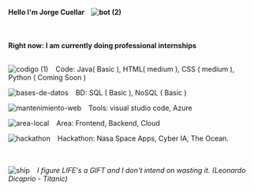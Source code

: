 **Hello I'm Jorge Cuellar &ensp; ![bot (2)](https://user-images.githubusercontent.com/46494068/163283955-144df29c-3421-4fc8-b21d-fad82267b898.png)**
<br><br><br><br>
**Right now: I am currently doing professional internships**
<br> <br>

![codigo (1)](https://user-images.githubusercontent.com/46494068/163288166-c81f8114-fe50-4f5f-9cfc-1b0c04b00653.png) &ensp; Code:  Java( Basic ),  HTML( medium ),  CSS ( medium ),  Python ( Coming Soon )

![bases-de-datos](https://user-images.githubusercontent.com/46494068/163287788-b9ed7749-298d-493c-9d95-eb6ab0c8003b.png) &ensp; BD:  SQL ( Basic ),  NoSQL ( Basic )

![mantenimiento-web](https://user-images.githubusercontent.com/46494068/163287907-ec100e6f-1dd3-4c84-b38f-da5d3cc30e16.png) &ensp; Tools: visual studio code, Azure

![area-local](https://user-images.githubusercontent.com/46494068/163288015-a755aad1-c5f9-4787-b4f5-6c4187e80fe9.png) &ensp;  Area: Frontend, Backend, Cloud

![hackathon](https://user-images.githubusercontent.com/46494068/163288068-37a06c8e-c929-4b58-919b-47cb8e44cd4d.png) &ensp; Hackathon: Nasa Space Apps, Cyber IA, The Ocean.

<br><br>
![ship](https://user-images.githubusercontent.com/46494068/163290844-ee1d9789-e190-4c59-ae93-8ea39bf2a9f4.png) &ensp; *I figure LIFE's a GIFT and I don't intend on wasting it. (Leonardo Dicaprio - Titanic)*



<!--
**jorge040/jorge040** is a ✨ _special_ ✨ repository because its `README.md` (this file) appears on your GitHub profile.

Here are some ideas to get you started:

🔭 I’m currently working on ...
- 🌱 I’m currently learning ...
- 👯 I’m looking to collaborate on ...
- 🤔 I’m looking for help with ...
- 💬 Ask me about ...
- 📫 How to reach me: ...
- 😄 Pronouns: ...
- ⚡ Fun fact: ...
-->
